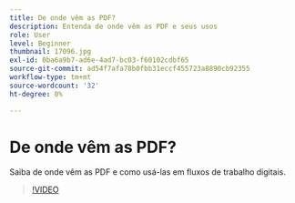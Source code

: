 ```yaml
---
title: De onde vêm as PDF?
description: Entenda de onde vêm as PDF e seus usos
role: User
level: Beginner
thumbnail: 17096.jpg
exl-id: 0ba6a9b7-ad6e-4ad7-bc03-f60102cdbf65
source-git-commit: ad54f7afa78b0fbb31eccf455723a8890cb92355
workflow-type: tm+mt
source-wordcount: '32'
ht-degree: 0%

---
```


# De onde vêm as PDF?

Saiba de onde vêm as PDF e como usá-las em fluxos de trabalho digitais.

>[!VIDEO](https://video.tv.adobe.com/v/17096?quality=12&learn=on&hidetitle=true)
